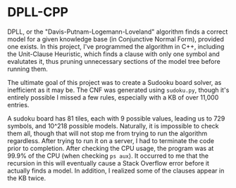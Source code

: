 # DPLL-CPP

DPLL, or the "Davis-Putnam-Logemann-Loveland" algorithm finds a correct model for a given knowledge base (in Conjunctive Normal Form), provided one exists. In this project, I've programmed the algorithm in C++, including the Unit-Clause Heuristic, which finds a clause with only one symbol and evalutates it, thus pruning unnecessary sections of the model tree before running them.

The ultimate goal of this project was to create a Sudooku board solver, as inefficient as it may be. The CNF was generated using `sudoku.py`, though it's entirely possible I missed a few rules, especially with a KB of over 11,000 entries.

A sudoku board has 81 tiles, each with 9 possible values, leading us to 729 symbols, and 10^218 possible models. Naturally, it is impossible to check them all, though that will not stop me from trying to run the algorithm regardless. After trying to run it on a server, I had to terminate the code prior to completion. After checking the CPU usage, the program was at 99.9% of the CPU (when checking `ps aux`). It occurred to me that the recursion in this will eventually cause a Stack Overflow error before it actually finds a model. In addition, I realized some of the clauses appear in the KB twice.